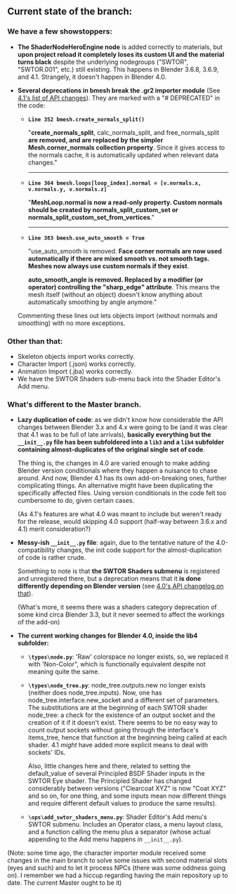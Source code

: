 ## Current state of the branch:
### We have a few showstoppers:

* **The ShaderNodeHeroEngine node** is added correctly to materials, but **upon project reload it completely loses its custom UI and the material turns black** despite the underlying nodegroups ("SWTOR", "SWTOR.001", etc.) still existing. This happens in Blender 3.6.8, 3.6.9, and 4.1. Strangely, it doesn't happen in Blender 4.0.
* **Several deprecations in bmesh break the .gr2 importer module** (See [4.1's list of API changes](https://developer.blender.org/docs/release_notes/4.1/python_api/)). They are marked with a "# DEPRECATED" in the code:

  * **`Line 352 bmesh.create_normals_split()`**  
  
    "**create_normals_split**, calc_normals_split, and free_normals_split **are removed, and are replaced by the simpler Mesh.corner_normals collection property**. Since it gives access to the normals cache, it is automatically updated when relevant data changes."
    
    ---

  * **`Line 364 bmesh.loops[loop_index].normal = [v.normals.x, v.normals.y, v.normals.z]`**
  
    "**MeshLoop.normal is now a read-only property. Custom normals should be created by normals_split_custom_set or normals_split_custom_set_from_vertices**."
    
    ---

  * **`Line 383 bmesh.use_auto_smooth = True`**
  
    "use_auto_smooth is removed. **Face corner normals are now used automatically if there are mixed smooth vs. not smooth tags. Meshes now always use custom normals if they exist**.  

    **auto_smooth_angle is removed. Replaced by a modifier (or operator) controlling the "sharp_edge" attribute**. This means the mesh itself (without an object) doesn't know anything about automatically smoothing by angle anymore."

  Commenting these lines out lets objects import (without normals and smoothing) with no more exceptions.

### Other than that:
* Skeleton objects import works correctly.
* Character Import (.json) works correctly.
* Animation Import (.jba) works correctly.
* We have the SWTOR Shaders sub-menu back into the Shader Editor's Add menu.


### What's different to the Master branch.

* **Lazy duplication of code**: as we didn't know how considerable the API changes between Blender 3.x and 4.x were going to be (and it was clear that 4.1 was to be full of late arrivals), **basically everything but the `__init__.py` file has been subfoldered into a `lib3` and a `lib4` subfolder containing almost-duplicates of the original single set of code**.  
  
  The thing is, the changes in 4.0 are varied enough to make adding Blender version conditionals where they happen a nuisance to chase around. And now, Blender 4.1 has its own add-on-breaking ones, further complicating things. An alternative might have been duplicating the specifically affected files. Using version conditionals in the code felt too cumbersome to do, given certain cases.
  
  (As 4.1's features are what 4.0 was meant to include but weren't ready for the release, would skipping 4.0 support (half-way between 3.6.x and 4.1) merit consideration?)

* **Messy-ish `__init__.py` file**: again, due to the tentative nature of the 4.0-compatibility changes, the init code support for the almost-duplication of code is rather crude.
  
  Something to note is that **the SWTOR Shaders submenu** is registered and unregistered there, but a deprecation means that it **is done differently depending on Blender version** (see [4.0's API changelog on that](https://developer.blender.org/docs/release_notes/4.0/python_api/#nodes)).

  (What's more, it seems there was a shaders category deprecation of some kind circa Blender 3.3, but it never seemed to affect the workings of the add-on)

* **The current working changes for Blender 4.0, inside the lib4 subfolder:**
  * **`\types\node.py`**:  'Raw' colorspace no longer exists, so, we replaced it with 'Non-Color", which is functionally equivalent despite not meaning quite the same.
  * **`\types\node_tree.py`**: node_tree.outputs.new no longer exists (neither does node_tree.inputs). Now, one has node_tree.interface.new_socket and a different set of parameters. The substitutions are at the beginning of each SWTOR shader node_tree: a check for the existence of an output socket and the creation of it if it doesn't exist. There seems to be no easy way to count output sockets without going through the interface's items_tree, hence that function at the beginning being called at each shader. 4.1 *might* have added more explicit means to deal with sockets' IDs.    
    
    Also, little changes here and there, related to setting the default_value of several Principled BSDF Shader inputs in the SWTOR Eye shader. The Principled Shader has changed considerably between versions ("Clearcoat XYZ" is now "Coat XYZ" and so on, for one thing, and some inputs mean now different things and require different default values to produce the same results).

  * **`\ops\add_swtor_shaders_menu.py`**: Shader Editor's Add menu's SWTOR submenu. Includes an Operator class, a menu layout class, and a function calling the menu plus a separator (whose actual appending to the Add menu happens in `__init__.py`).
  
(Note: some time ago, the character importer module received some changes in the main branch to solve some issues with second material slots (eyes and such) and to let it process NPCs (there was some oddness going on). I remember we had a hiccup regarding having the main repository up to date. The current Master ought to be it)